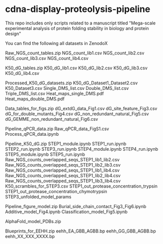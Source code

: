 # cdna-display-proteolysis-pipeline
This repo includes only scripts related to a manuscript titled "Mega-scale experimental analysis of protein folding stability in biology and protein design"


You can find the following all datasets in ZenodoX 


Raw_NGS_count_tables.zip
	NGS_count_lib1.csv
  NGS_count_lib2.csv
	NGS_count_lib3.csv
  NGS_count_lib4.csv

K50_dG_tables.zip
	K50_dG_lib1.csv
	K50_dG_lib2.csv
	K50_dG_lib3.csv
	K50_dG_lib4.csv

Processed_K50_dG_datasets.zip
	K50_dG_Dataset1_Dataset2.csv
	K50_Dataset3.csv
  Single_DMS_list.csv
  Double_DMS_list.csv	
  Triple_DMS_list.csv
		Heat_maps_single_DMS.pdf
		Heat_maps_double_DMS.pdf

Data_tables_for_figs.zip
  dG_extdG_data_Fig1.csv
  dG_site_feature_Fig3.csv
  dG_for_double_mutants_Fig4.csv
  dG_non_redundant_natural_Fig5.csv
  dG_GEMME_non_redundant_natural_Fig6.csv

Pipeline_qPCR_data.zip
	Raw_qPCR_data_FigS1.csv
	Process_qPCR_data.ipynb

Pipeline_K50_dG.zip
	STEP1_module.ipynb
	STEP1_run.ipynb
	STEP2_run.ipynb
	STEP3_run.ipynb
	STEP4_module.ipynb
	STEP4_run.ipynb
	STEP5_module.ipynb
	STEP5_run.ipynb
	Raw_NGS_counts_overlapped_seqs_STEP1_lib1_lib2.csv
  Raw_NGS_counts_overlapped_seqs_STEP1_lib2_lib3.csv
  Raw_NGS_counts_overlapped_seqs_STEP1_lib1_lib4.csv
  Raw_NGS_counts_overlapped_seqs_STEP1_lib2_lib4.csv
  Raw_NGS_counts_overlapped_seqs_STEP1_lib3_lib4.csv
	K50_scrambles_for_STEP3.csv
	STEP1_out_protease_concentration_trypsin
	STEP1_out_protease_concentration_chymotrypsin
	STEP3_unfolded_model_params

Pipeline_figure_model.zip
  Burial_side_chain_contact_Fig3_Fig6.ipynb
  Additive_model_Fig4.ipynb
  Classification_model_Fig5.ipynb

AlphaFold_model_PDBs.zip

Blueprints_for_EEHH.zip
	eehh_EA_GBB_AGBB.bp
	eehh_GG_GBB_AGBB.bp
	eehh_XX_XXX_XXXX.bp
